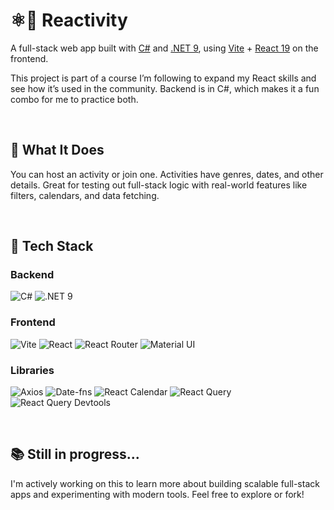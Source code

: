 # ⚛️🎯 Reactivity
A full-stack web app built with [C#](https://learn.microsoft.com/en-us/dotnet/csharp/) and [.NET 9](https://dotnet.microsoft.com/en-us/), using [Vite](https://vitejs.dev/) + [React 19](https://react.dev/) on the frontend.  

This project is part of a course I’m following to expand my React skills and see how it’s used in the community. Backend is in C#, which makes it a fun combo for me to practice both.

<br />

## 🧠 What It Does

You can host an activity or join one. Activities have genres, dates, and other details. Great for testing out full-stack logic with real-world features like filters, calendars, and data fetching.

<br />

## 🚀 Tech Stack

### Backend
![C#](https://img.shields.io/badge/C%23-68217A?style=for-the-badge&logo=csharp&logoColor=white)
![.NET 9](https://img.shields.io/badge/.NET-512BD4?style=for-the-badge&logo=dotnet&logoColor=white)

### Frontend
![Vite](https://img.shields.io/badge/Vite-646CFF?style=for-the-badge&logo=vite&logoColor=white)
![React](https://img.shields.io/badge/React-20232A?style=for-the-badge&logo=react&logoColor=61DAFB)
![React Router](https://img.shields.io/badge/React%20Router-CA4245?style=for-the-badge&logo=reactrouter&logoColor=white)
![Material UI](https://img.shields.io/badge/MUI-007FFF?style=for-the-badge&logo=mui&logoColor=white)

### Libraries
![Axios](https://img.shields.io/badge/Axios-5A29E4?style=for-the-badge)
![Date-fns](https://img.shields.io/badge/date--fns-008080?style=for-the-badge)
![React Calendar](https://img.shields.io/badge/React%20Calendar-61DAFB?style=for-the-badge)
![React Query](https://img.shields.io/badge/React%20Query-FF4154?style=for-the-badge&logo=reactquery&logoColor=white)
![React Query Devtools](https://img.shields.io/badge/React%20Query%20Devtools-FF4154?style=for-the-badge&logo=reactquery&logoColor=white)

<br />

## 📚 Still in progress...

I'm actively working on this to learn more about building scalable full-stack apps and experimenting with modern tools. Feel free to explore or fork!
